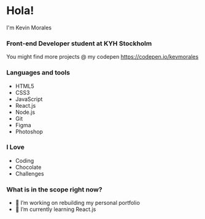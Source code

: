 # Hola!
I'm Kevin Morales
### Front-end Developer student at KYH Stockholm

You might find more projects @ my codepen https://codepen.io/kevmorales

### Languages and tools

- HTML5
- CSS3
- JavaScript
- React.js
- Node.js
- Git
- Figma
- Photoshop


### I Love
 - Coding
 - Chocolate
 - Challenges
 
### What is in the scope right now?
- 🔭 I’m working on rebuilding my personal portfolio
- 🌱 I’m currently learning React.js

